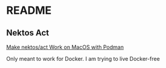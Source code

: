# README

## Nektos Act
[Make nektos/act Work on MacOS with Podman](https://medium.com/@sddkal/make-nektos-act-work-on-macos-with-podman-3078b3a67ccc)

Only meant to work for Docker. I am trying to live Docker-free
